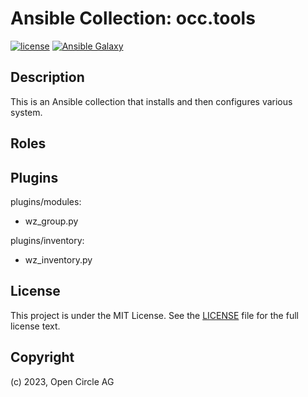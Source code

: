# Ansible Collection: occ.tools

[![license](https://img.shields.io/github/license/mashape/apistatus.svg?style=popout-square)](licence) [![Ansible Galaxy](http://img.shields.io/badge/ansible--galaxy-occ.tools-blue.svg?style=popout-square)](https://galaxy.ansible.com/occ/tools)

## Description

This is an Ansible collection that installs and then configures various system.

## Roles

## Plugins

plugins/modules:

- wz_group.py

plugins/inventory:

- wz_inventory.py

## License

<!-- markdownlint-disable -->

This project is under the MIT License. See the [LICENSE](licence) file for the full license text.

<!-- markdownlint-enable -->

## Copyright

(c) 2023, Open Circle AG
